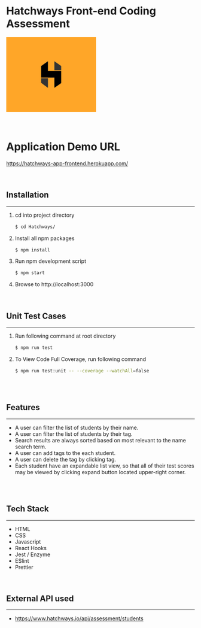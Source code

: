 # Hatchways Front-end Coding Assessment

<img src="public/logo512.png" width="240" height="200" />
<br/><br/><br/>

# Application Demo URL
https://hatchways-app-frontend.herokuapp.com/
<br/><br/><br/>

## Installation
---

1. cd into project directory
    ```bash
    $ cd Hatchways/
    ```

2. Install all npm packages
    ```bash
    $ npm install
    ```

3. Run npm development script
    ```bash
    $ npm start
    ```

4. Browse to http://localhost:3000
<br/><br/><br/>

## Unit Test Cases
---
1. Run following command at root directory
    ```bash
    $ npm run test
    ```
2. To View Code Full Coverage, run following command
    ```bash
    $ npm run test:unit -- --coverage --watchAll=false
    ```
<br/><br/>

## Features
---
- A user can filter the list of students by their name.
- A user can filter the list of students by their tag.
- Search results are always sorted based on most relevant to the name search term.
- A user can add tags to the each student.
- A user can delete the tag by clicking tag.
- Each student have an expandable list view, so that all of their test scores may be viewed by clicking expand button located upper-right corner.


<br/><br/>

## Tech Stack
---
- HTML
- CSS
- Javascript
- React Hooks
- Jest / Enzyme
- ESlint
- Prettier
<br/><br/><br/>

## External API used
---
- https://www.hatchways.io/api/assessment/students
<br/><br/><br/>